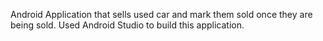 Android Application that sells used car and mark them sold once they are being sold. 
Used Android Studio to build this application.
